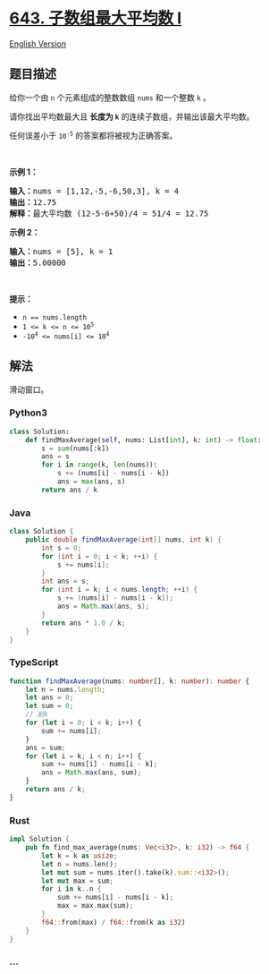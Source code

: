 # [643. 子数组最大平均数 I](https://leetcode.cn/problems/maximum-average-subarray-i)

[English Version](/solution/0600-0699/0643.Maximum%20Average%20Subarray%20I/README_EN.md)

## 题目描述

<!-- 这里写题目描述 -->

<p>给你一个由 <code>n</code> 个元素组成的整数数组 <code>nums</code> 和一个整数 <code>k</code> 。</p>

<p>请你找出平均数最大且 <strong>长度为 <code>k</code></strong> 的连续子数组，并输出该最大平均数。</p>

<p>任何误差小于 <code>10<sup>-5</sup></code> 的答案都将被视为正确答案。</p>

<p>&nbsp;</p>

<p><strong>示例 1：</strong></p>

<pre>
<strong>输入：</strong>nums = [1,12,-5,-6,50,3], k = 4
<strong>输出：</strong>12.75
<strong>解释：</strong>最大平均数 (12-5-6+50)/4 = 51/4 = 12.75
</pre>

<p><strong>示例 2：</strong></p>

<pre>
<strong>输入：</strong>nums = [5], k = 1
<strong>输出：</strong>5.00000
</pre>

<p>&nbsp;</p>

<p><strong>提示：</strong></p>

<ul>
	<li><code>n == nums.length</code></li>
	<li><code>1 &lt;= k &lt;= n &lt;= 10<sup>5</sup></code></li>
	<li><code>-10<sup>4</sup> &lt;= nums[i] &lt;= 10<sup>4</sup></code></li>
</ul>

## 解法

<!-- 这里可写通用的实现逻辑 -->

滑动窗口。

<!-- tabs:start -->

### **Python3**

<!-- 这里可写当前语言的特殊实现逻辑 -->

```python
class Solution:
    def findMaxAverage(self, nums: List[int], k: int) -> float:
        s = sum(nums[:k])
        ans = s
        for i in range(k, len(nums)):
            s += (nums[i] - nums[i - k])
            ans = max(ans, s)
        return ans / k
```

### **Java**

<!-- 这里可写当前语言的特殊实现逻辑 -->

```java
class Solution {
    public double findMaxAverage(int[] nums, int k) {
        int s = 0;
        for (int i = 0; i < k; ++i) {
            s += nums[i];
        }
        int ans = s;
        for (int i = k; i < nums.length; ++i) {
            s += (nums[i] - nums[i - k]);
            ans = Math.max(ans, s);
        }
        return ans * 1.0 / k;
    }
}
```

### **TypeScript**

```ts
function findMaxAverage(nums: number[], k: number): number {
    let n = nums.length;
    let ans = 0;
    let sum = 0;
    // 前k
    for (let i = 0; i < k; i++) {
        sum += nums[i];
    }
    ans = sum;
    for (let i = k; i < n; i++) {
        sum += nums[i] - nums[i - k];
        ans = Math.max(ans, sum);
    }
    return ans / k;
}
```

### **Rust**

```rust
impl Solution {
    pub fn find_max_average(nums: Vec<i32>, k: i32) -> f64 {
        let k = k as usize;
        let n = nums.len();
        let mut sum = nums.iter().take(k).sum::<i32>();
        let mut max = sum;
        for i in k..n {
            sum += nums[i] - nums[i - k];
            max = max.max(sum);
        }
        f64::from(max) / f64::from(k as i32)
    }
}
```

### **...**

```

```

<!-- tabs:end -->
